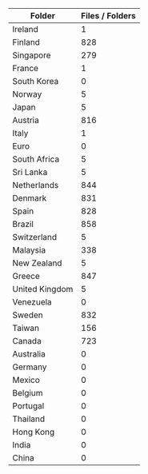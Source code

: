 | Folder         |   Files / Folders |
|----------------|-------------------|
| Ireland        |                 1 |
| Finland        |               828 |
| Singapore      |               279 |
| France         |                 1 |
| South Korea    |                 0 |
| Norway         |                 5 |
| Japan          |                 5 |
| Austria        |               816 |
| Italy          |                 1 |
| Euro           |                 0 |
| South Africa   |                 5 |
| Sri Lanka      |                 5 |
| Netherlands    |               844 |
| Denmark        |               831 |
| Spain          |               828 |
| Brazil         |               858 |
| Switzerland    |                 5 |
| Malaysia       |               338 |
| New Zealand    |                 5 |
| Greece         |               847 |
| United Kingdom |                 5 |
| Venezuela      |                 0 |
| Sweden         |               832 |
| Taiwan         |               156 |
| Canada         |               723 |
| Australia      |                 0 |
| Germany        |                 0 |
| Mexico         |                 0 |
| Belgium        |                 0 |
| Portugal       |                 0 |
| Thailand       |                 0 |
| Hong Kong      |                 0 |
| India          |                 0 |
| China          |                 0 |